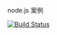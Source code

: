 node.js 案例

[![Build Status](https://travis-ci.org/zhenghuahou/node.svg?branch=master)](https://travis-ci.org/zhenghuahou/node)